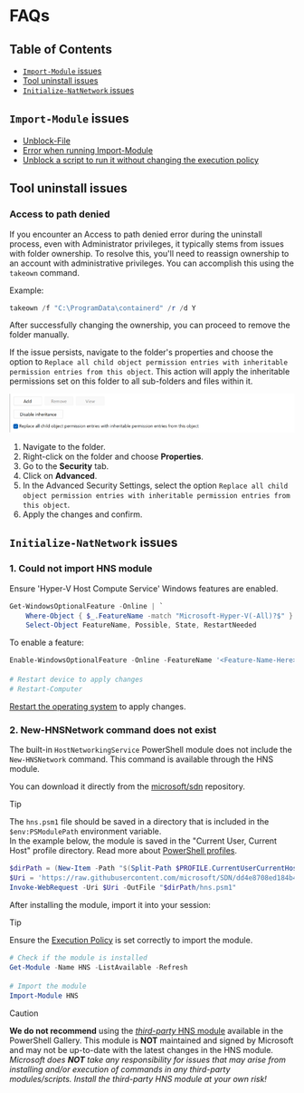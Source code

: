 # FAQs

## Table of Contents

- [`Import-Module` issues](#import-module-issues)
- [Tool uninstall issues](#tool-uninstall-issues)
- [`Initialize-NatNetwork` issues](#initialize-natnetwork-issues)

## `Import-Module` issues

- [Unblock-File](https://learn.microsoft.com/en-us/powershell/module/microsoft.powershell.utility/unblock-file?view=powershell-7.4)
- [Error when running Import-Module](https://vnote42.net/2019/07/30/error-when-running-import-module/)
- [Unblock a script to run it without changing the execution policy](https://learn.microsoft.com/en-us/powershell/module/microsoft.powershell.security/set-executionpolicy?view=powershell-7.4#example-7-unblock-a-script-to-run-it-without-changing-the-execution-policy)

## Tool uninstall issues

<!-- 
#####################################################################
####################### Access to path denied #######################
#####################################################################
-->
### Access to path denied

If you encounter an Access to path denied error during the uninstall process, even with Administrator privileges, it typically stems from issues with folder ownership. To resolve this, you'll need to reassign ownership to an account with administrative privileges. You can accomplish this using the `takeown` command.

Example:

```PowerShell
takeown /f "C:\ProgramData\containerd" /r /d Y
```

After successfully changing the ownership, you can proceed to remove the folder manually.

If the issue persists, navigate to the folder's properties and choose the option to `Replace all child object permission entries with inheritable permission entries from this object`. This action will apply the inheritable permissions set on this folder to all sub-folders and files within it.

![alt text](../assets/child-object-permission.png)

1. Navigate to the folder.
2. Right-click on the folder and choose **Properties**.
3. Go to the **Security** tab.
4. Click on **Advanced**.
5. In the Advanced Security Settings, select the option `Replace all child object permission entries with inheritable permission entries from this object`.
6. Apply the changes and confirm.

## `Initialize-NatNetwork` issues

<!-- 
#####################################################################
#################### Could not import HNS module ####################
#####################################################################
-->
### 1. Could not import HNS module

Ensure 'Hyper-V Host Compute Service' Windows features are enabled.

```PowerShell
Get-WindowsOptionalFeature -Online | `
    Where-Object { $_.FeatureName -match "Microsoft-Hyper-V(-All)?$" } | `
    Select-Object FeatureName, Possible, State, RestartNeeded
```

To enable a feature:

```PowerShell
Enable-WindowsOptionalFeature -Online -FeatureName '<Feature-Name-Here>' -All -NoRestart

# Restart device to apply changes
# Restart-Computer
```

[Restart the operating system](https://learn.microsoft.com/en-us/powershell/module/microsoft.powershell.management/restart-computer?view=powershell-7.4) to apply changes.

<!-- 
#####################################################################
############### New-HNSNetwork command does not exist ###############
#####################################################################
-->
### 2. New-HNSNetwork command does not exist

The built-in `HostNetworkingService` PowerShell module does not include the `New-HNSNetwork` command. This command is available through the HNS module.

You can download it directly from the [microsoft/sdn](https://github.com/microsoft/SDN) repository.

> [!TIP]  
> The `hns.psm1` file should be saved in a directory that is included in the `$env:PSModulePath` environment variable.  
> In the example below, the module is saved in the "Current User, Current Host" profile directory. Read more about [PowerShell profiles](https://learn.microsoft.com/en-us/powershell/module/microsoft.powershell.core/about/about_profiles?view=powershell-7.4).

```powershell
$dirPath = (New-Item -Path "$(Split-Path $PROFILE.CurrentUserCurrentHost)/Modules/HNS" -ItemType Directory -Force).FullName
$Uri = 'https://raw.githubusercontent.com/microsoft/SDN/dd4e8708ed184b49d3fddd611b6027f1755c6edb/Kubernetes/windows/hns.v2.psm1'
Invoke-WebRequest -Uri $Uri -OutFile "$dirPath/hns.psm1"
```

After installing the module, import it into your session:

> [!TIP]  
> Ensure the [Execution Policy](https://learn.microsoft.com/en-us/powershell/module/microsoft.powershell.core/about/about_execution_policies?view=powershell-7.4#powershell-execution-policies) is set correctly to import the module.

```powershell
# Check if the module is installed
Get-Module -Name HNS -ListAvailable -Refresh

# Import the module
Import-Module HNS
```

> [!CAUTION]  
> **We do not recommend** using the [_third-party_ HNS module](https://www.powershellgallery.com/packages/HNS/0.2.4) available in the PowerShell Gallery. This module is **NOT** maintained and signed by Microsoft and may not be up-to-date with the latest changes in the HNS module.
> _Microsoft does **NOT** take any responsibility for issues that may arise from installing and/or execution of commands in any third-party modules/scripts. Install the _third-party_ HNS module at your own risk!_
